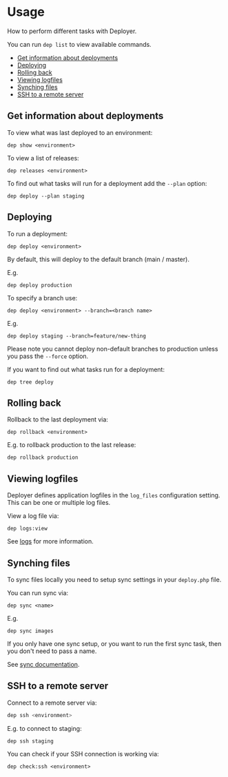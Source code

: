# Usage

How to perform different tasks with Deployer. 

You can run `dep list` to view available commands.

* [Get information about deployments](#get-information-about-deployments)
* [Deploying](#deploying)
* [Rolling back](#rolling-back)
* [Viewing logfiles](#viewing-logfiles)
* [Synching files](#synching-files)
* [SSH to a remote server](#ssh-to-a-remote-server)

## Get information about deployments

To view what was last deployed to an environment:

```
dep show <environment>
```

To view a list of releases:

```
dep releases <environment>
```

To find out what tasks will run for a deployment add the `--plan` option:

```
dep deploy --plan staging
```

## Deploying

To run a deployment:

```
dep deploy <environment>
```

By default, this will deploy to the default branch (main / master).

E.g.

```
dep deploy production
```

To specify a branch use:

```
dep deploy <environment> --branch=<branch name>
```

E.g. 

```
dep deploy staging --branch=feature/new-thing 
```

Please note you cannot deploy non-default branches to production unless you pass the `--force` option.

If you want to find out what tasks run for a deployment:

```
dep tree deploy
```

## Rolling back

Rollback to the last deployment via:

```
dep rollback <environment>
```

E.g. to rollback production to the last release:

```
dep rollback production
```

## Viewing logfiles

Deployer defines application logfiles in the `log_files` configuration setting. This can be one or multiple log files.

View a log file via:

```
dep logs:view
```

See [logs](tasks/logs.md) for more information. 

## Synching files

To sync files locally you need to setup sync settings in your `deploy.php` file.

You can run sync via:

```
dep sync <name>
```

E.g.

```
dep sync images
```

If you only have one sync setup, or you want to run the first sync task, then you don't need to pass a name.

See [sync documentation](tasks/sync.md).

## SSH to a remote server

Connect to a remote server via:

```php
dep ssh <environment>   
```

E.g. to connect to staging:

``` 
dep ssh staging
```

You can check if your SSH connection is working via:

```
dep check:ssh <environment>
```
